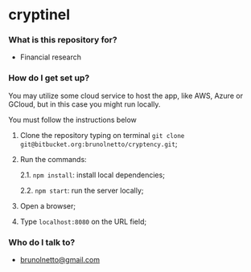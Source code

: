 # cryptinel #

### What is this repository for? ###

* Financial research

### How do I get set up? ###

You may utilize some cloud service to host the app, like AWS, Azure or GCloud, but in this case you might run locally.

You must follow the instructions below

1) Clone the repository typing on terminal `git clone git@bitbucket.org:brunolnetto/cryptency.git`;

2) Run the commands:
    
    2.1. `npm install`: install local dependencies;
    
    2.2. `npm start`: run the server locally;

3) Open a browser;

4) Type `localhost:8080` on the URL field;


### Who do I talk to? ###

* brunolnetto@gmail.com
